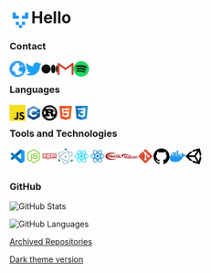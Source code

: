 
# Hello <img align="left" alt="Node.js" width="38px" src="./icons/pfp.png" />

### Contact

[<img align="left" alt="Website" width="28px" src="./icons/globe.svg" />](https://oliverkovacs.github.io)
[<img align="left" alt="Twitter" width="28px" src="./icons/twitter.svg" />](https://twitter.com/oliverkovacsdev)
[<img align="left" alt="Medium" width="28px" src="./icons/medium.svg" />](https://oliverkovacs.medium.com/)
[<img align="left" alt="Email" width="28px" src="./icons/gmail.svg" />](mailto:oliver.kovacs.dev@gmail.com)
[<img align="left" alt="Spotify" height="28px" src="./icons/spotify.svg">](https://open.spotify.com/user/oliverkovacs)


<br />

### Languages

[<img align="left" alt="JavaScript" width="28px" src="./icons/js.svg" />](https://en.wikipedia.org/wiki/JavaScript)
[<img align="left" alt="C++" width="28px" src="./icons/cpp.svg" />](https://isocpp.org/)
[<img align="left" alt="Python" width="28px" src="./icons/rust.svg" />](https://www.python.org/)
[<img align="left" alt="HTML5" width="28px" src="./icons/html.svg" />](https://html.spec.whatwg.org/)
[<img align="left" alt="CSS3" width="28px" src="./icons/css.svg" />](https://www.w3.org/TR/CSS2/)

<br />

### Tools and Technologies

[<img align="left" alt="Visual Studio Code" width="28px" src="./icons/vscode.svg" />](https://code.visualstudio.com/)
[<img align="left" alt="Node.js" width="28px" src="./icons/node.svg" />](https://nodejs.org/en/)
[<img align="left" alt="npm" width="28px" src="./icons/npm.svg" />](https://www.npmjs.com/)
[<img align="left" alt="Electron" width="28px" src="./icons/electron.svg" />](https://www.electronjs.org/)
[<img align="left" alt="React" width="28px" src="./icons/reactjs.svg" />](https://reactjs.org/)
[<img align="left" alt="React Native" width="28px" src="./icons/reactts.svg" />](https://reactnative.dev/)
[<img align="left" alt="webgl" width="28px" src="./icons/webgl.svg" />](https://www.khronos.org/webgl/)
[<img align="left" alt="Vulkan" width="28px" src="./icons/vulkan.svg" />](https://www.vulkan.org/)
[<img align="left" alt="git" width="28px" src="./icons/git.svg" />](https://git-scm.com/)
[<img align="left" alt="GitHub" width="28px" src="./icons/github.svg" />](https://github.com/)
[<img align="left" alt="Docker" width="28px" src="./icons/docker.svg" />](https://www.docker.com/)
[<img align="left" alt="Unity" width="28px" src="./icons/unity.svg" />](https://unity.com/)

<br />
<br />


### GitHub

<img alt="GitHub Stats" src="https://github-readme-stats-git-master.oliverkovacs.vercel.app/api?username=OliverKovacs&show_icons=true?" />&nbsp;

<img alt="GitHub Languages" src="https://github-readme-stats-git-master.oliverkovacs.vercel.app/api/top-langs/?username=OliverKovacs&layout=compact&show_owner=true&exclude_repo=dotfiles" />


[Archived Repositories](https://github.com/OliverKovacsArchived)

[Dark theme version](https://github.com/OliverKovacs/OliverKovacs/blob/main/README.md)
